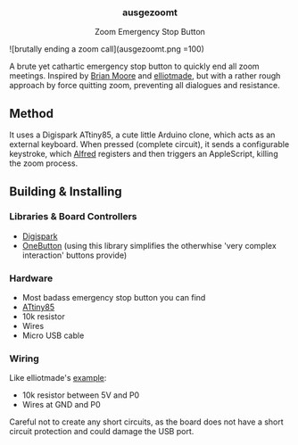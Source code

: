 <h3 align="center">ausgezoomt</h3>
<p align="center">Zoom Emergency Stop Button</p>

 ![brutally ending a zoom call](ausgezoomt.png =100)

A brute yet cathartic  emergency stop button to quickly end all zoom meetings.
Inspired by [Brian Moore](https://github.com/lanewinfield/zoomout) and [elliotmade](https://www.instructables.com/Zoom-Meetings-Physical-Mute-Button/), but with a rather rough approach by force quitting zoom, preventing all dialogues and resistance.

## Method
It uses a Digispark ATtiny85, a cute little Arduino clone, which acts as an external keyboard. When pressed (complete circuit), it sends a configurable keystroke, which [Alfred](https://www.alfredapp.com) registers and then triggers an AppleScript, killing the zoom process.

## Building & Installing
### Libraries & Board Controllers
- [Digispark](https://github.com/digistump/DigistumpArduino)
- [OneButton](https://github.com/mathertel/OneButton) (using this library simplifies the otherwhise 'very complex interaction' buttons provide)

### Hardware
- Most badass emergency stop button you can find
- [ATtiny85](https://www.bastelgarage.ch/attiny85-digispark-micro-usb-kompatibles-board)
- 10k resistor
- Wires
- Micro USB cable

### Wiring
Like elliotmade's [example](https://www.instructables.com/Zoom-Meetings-Physical-Mute-Button/):
- 10k resistor between 5V and P0
- Wires at GND and P0

Careful not to create any short circuits, as the board does not have a short circuit protection and could damage the USB port.
